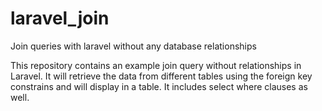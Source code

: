 # laravel_join
Join queries with laravel without any database relationships

This repository contains an example join query without relationships in Laravel.
It will retrieve the data from different tables using the foreign key constrains and will display in a table.
It includes select where clauses as well.
